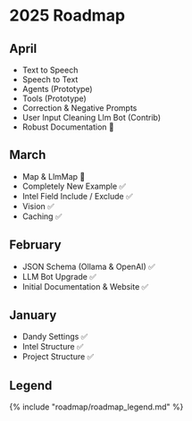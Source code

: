 # 2025 Roadmap

## April

- Text to Speech
- Speech to Text
- Agents (Prototype)
- Tools (Prototype)
- Correction & Negative Prompts
- User Input Cleaning Llm Bot (Contrib)
- Robust Documentation 🚧

## March

- Map & LlmMap 🚧
- Completely New Example ✅
- Intel Field Include / Exclude ✅
- Vision ✅
- Caching ✅

## February

- JSON Schema (Ollama & OpenAI) ✅
- LLM Bot Upgrade ✅
- Initial Documentation & Website ✅

## January

- Dandy Settings ✅
- Intel Structure ✅
- Project Structure ✅

## Legend

{% include "roadmap/roadmap_legend.md" %}